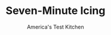 ---
layout: ../../layouts/MarkdownPostLayout.astro
title: Seven-Minute Icing
author: America's Test Kitchen
pubDate: 2023-03-15
description: "Some quick frostings are too sweet or too gritty-but not this one."
image_url: https://res.cloudinary.com/hksqkdlah/image/upload/ar_1:1,c_fill,dpr_2.0,f_auto,fl_lossy.progressive.strip_profile,g_faces:auto,q_auto:low,w_344/4700_sfs-cvr-ladybaltimorecake
tags: ["Desserts or Baked Goods","Cook's Country TV","Cook's Extras"]
calories: 
protein: 
carbohydrates: 
fats: 
fiber: 
ingredients: ["3 tablespoons, water, plus water for simmering","4 , large egg whites","1 1/4 cups (8¾ ounces), sugar","1 teaspoon, cream of tartar","Pinch, table salt","1 teaspoon, vanilla extract"]
serves: 
time: ""
instructions: ["Bring 1 inch water to simmer in medium saucepan over medium heat. Whisk water, egg whites, sugar, cream of tartar and salt together in medium bowl large enough to rest on sides of saucepan, but not deep enough to touch simmering water inside. Place bowl over barely simmering water, and using electric hand mixer, beat egg white mixture on medium-high speed until it forms stiff peaks, 6 to 8 minutes.","Remove bowl from saucepan, add vanilla, and continue to beat until mixture is cooled to room temperature and icing is very thick and stiff, about 8 to 10 minutes. Use immediately."]
nutrition: undefined
notes: "This recipe gets its name for the seven minutes that it takes to beat it over simmering water. In step 2, you can speed up the cooling down process by transferring the hot egg white mixture to a standing mixer and beat on medium-high speed until thick and stiff, about 5 minutes."
---